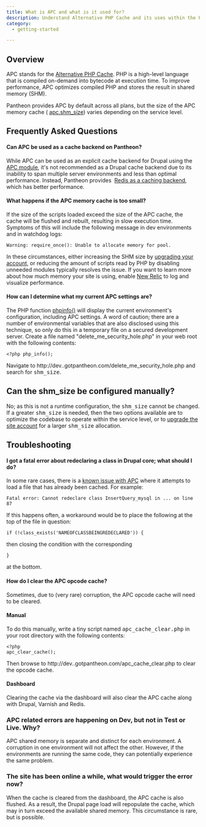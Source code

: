 ```yaml
---
title: What is APC and what is it used for?
description: Understand Alternative PHP Cache and its uses within the Pantheon workflow.
category:
  - getting-started

---
```


## Overview
APC stands for the [Alternative PHP Cache](http://php.net/manual/en/book.apc.php "Alternative PHP Cache manual on php.net"). PHP is a high-level language that is compiled on-demand into bytecode at execution time. To improve performance, APC optimizes compiled PHP and stores the result in shared memory (SHM).

Pantheon provides APC by default across all plans, but the size of the APC memory cache ( [apc.shm\_size](http://www.php.net/manual/en/apc.configuration.php#ini.apc.shm-size "apc.shm\_size reference")) varies depending on the service level.

## Frequently Asked Questions

#### Can APC be used as a cache backend on Pantheon?

While APC can be used as an explicit cache backend for Drupal using the [APC module](http://drupal.org/project/apc "APC project page on drupal.org"), it's not recommended as a Drupal cache backend due to its inability to span multiple server environments and less than optimal performance. Instead, Pantheon provides  [Redis as a caching backend](/docs/articles/sites/redis-as-a-caching-backend/ "Redis as a caching backend
"), which has better performance.

#### What happens if the APC memory cache is too small?

If the size of the scripts loaded exceed the size of the APC cache, the cache will be flushed and rebuilt, resulting in slow execution time. Symptoms of this will include the following message in dev environments and in watchdog logs:

    Warning: require_once(): Unable to allocate memory for pool.

In these circumstances, either increasing the SHM size by [upgrading your account](https://www.getpantheon.com/pricing "Pantheon Pricing"), or reducing the amount of scripts read by PHP by disabling unneeded modules typically resolves the issue. If you want to learn more about how much memory your site is using, enable [New Relic](/docs/articles/sites/newrelic/new-relic-performance-analysis#EnablingNewRelic) to log and visualize performance.


#### How can I determine what my current APC settings are?

The PHP function [phpinfo()](http://php.net/manual/en/function.phpinfo.php "phpinfo() manual on php.net") will display the current environment's configuration, including APC settings. A word of caution; there are a number of environmental variables that are also disclosed using this technique, so only do this in a temporary file on a secured development server. Create a file named "delete\_me\_security\_hole.php" in your web root with the following contents:

    <?php php_info();

Navigate to http://dev.<yoursite>.gotpantheon.com/delete_me_security_hole.php and search for <tt>shm_size</tt>.</yoursite>

## Can the shm\_size be configured manually?

No; as this is not a runtime configuration, the <tt>shm_size</tt> cannot be changed. If a greater <tt>shm_size</tt> is needed, then the two options available are to optimize the codebase to operate within the service level, or to [upgrade the site account](https://www.getpantheon.com/pricing "Pantheon Pricing") for a larger <tt>shm_size</tt> allocation.

## Troubleshooting

#### I got a fatal error about redeclaring a class in Drupal core; what should I do?

In some rare cases, there is a [known issue with APC](http://drupal.org/node/838744 "Opcode (APC) and drupal autoloader") where it attempts to load a file that has already been cached. For example:

    Fatal error: Cannot redeclare class InsertQuery_mysql in ... on line 87

If this happens often, a workaround would be to place the following at the top of the file in question:

    if (!class_exists('NAMEOFCLASSBEINGREDECLARED')) {

then closing the condition with the corresponding

    }

at the bottom.

#### How do I clear the APC opcode cache?

Sometimes, due to (very rare) corruption, the APC opcode cache will need to be cleared.

#### Manual

To do this manually, write a tiny script named <tt>apc_cache_clear.php</tt> in your root directory with the following contents:

    <?php
    apc_clear_cache();

Then browse to http://dev.<NAMEOFSITE><yoursite>.gotpantheon.com/apc_cache_clear.php to clear the opcode cache.</yoursite>

#### Dashboard

Clearing the cache via the dashboard will also clear the APC cache along with Drupal, Varnish and Redis.

### APC related errors are happening on Dev, but not in Test or Live. Why?

APC shared memory is separate and distinct for each environment. A corruption in one environment will not affect the other. However, if the environments are running the same code, they can potentially experience the same problem.

### The site has been online a while, what would trigger the error now?

When the cache is cleared from the dashboard, the APC cache is also flushed. As a result, the Drupal page load will repopulate the cache, which may in turn exceed the available shared memory. This circumstance is rare, but is possible.
